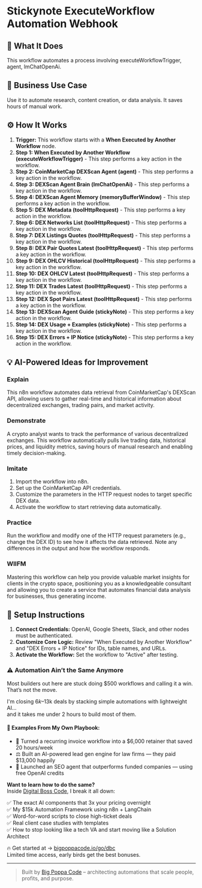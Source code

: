 # Stickynote ExecuteWorkflow Automation Webhook

## 🚀 What It Does
This workflow automates a process involving executeWorkflowTrigger, agent, lmChatOpenAi.

## 💼 Business Use Case
Use it to automate research, content creation, or data analysis. It saves hours of manual work.

## ⚙️ How It Works
1.  **Trigger:** This workflow starts with a **When Executed by Another Workflow** node.
2. **Step 1: When Executed by Another Workflow (executeWorkflowTrigger)** - This step performs a key action in the workflow.
3. **Step 2: CoinMarketCap DEXScan Agent (agent)** - This step performs a key action in the workflow.
4. **Step 3: DEXScan Agent Brain (lmChatOpenAi)** - This step performs a key action in the workflow.
5. **Step 4: DEXScan Agent Memory (memoryBufferWindow)** - This step performs a key action in the workflow.
6. **Step 5: DEX Metadata (toolHttpRequest)** - This step performs a key action in the workflow.
7. **Step 6: DEX Networks List (toolHttpRequest)** - This step performs a key action in the workflow.
8. **Step 7: DEX Listings Quotes (toolHttpRequest)** - This step performs a key action in the workflow.
9. **Step 8: DEX Pair Quotes Latest (toolHttpRequest)** - This step performs a key action in the workflow.
10. **Step 9: DEX OHLCV Historical (toolHttpRequest)** - This step performs a key action in the workflow.
11. **Step 10: DEX OHLCV Latest (toolHttpRequest)** - This step performs a key action in the workflow.
12. **Step 11: DEX Trades Latest (toolHttpRequest)** - This step performs a key action in the workflow.
13. **Step 12: DEX Spot Pairs Latest (toolHttpRequest)** - This step performs a key action in the workflow.
14. **Step 13: DEXScan Agent Guide (stickyNote)** - This step performs a key action in the workflow.
15. **Step 14: DEX Usage + Examples (stickyNote)** - This step performs a key action in the workflow.
16. **Step 15: DEX Errors + IP Notice (stickyNote)** - This step performs a key action in the workflow.

## 💡 AI-Powered Ideas for Improvement
### Explain
This n8n workflow automates data retrieval from CoinMarketCap's DEXScan API, allowing users to gather real-time and historical information about decentralized exchanges, trading pairs, and market activity.

### Demonstrate
A crypto analyst wants to track the performance of various decentralized exchanges. This workflow automatically pulls live trading data, historical prices, and liquidity metrics, saving hours of manual research and enabling timely decision-making.

### Imitate
1. Import the workflow into n8n.
2. Set up the CoinMarketCap API credentials.
3. Customize the parameters in the HTTP request nodes to target specific DEX data.
4. Activate the workflow to start retrieving data automatically.

### Practice
Run the workflow and modify one of the HTTP request parameters (e.g., change the DEX ID) to see how it affects the data retrieved. Note any differences in the output and how the workflow responds.

### WIIFM
Mastering this workflow can help you provide valuable market insights for clients in the crypto space, positioning you as a knowledgeable consultant and allowing you to create a service that automates financial data analysis for businesses, thus generating income.

## 🔧 Setup Instructions
1. **Connect Credentials:** OpenAI, Google Sheets, Slack, and other nodes must be authenticated.
2. **Customize Core Logic:** Review "When Executed by Another Workflow" and "DEX Errors + IP Notice" for IDs, table names, and URLs.
3. **Activate the Workflow:** Set the workflow to "Active" after testing.

### ⚠️ Automation Ain’t the Same Anymore

Most builders out here are stuck doing $500 workflows and calling it a win.  
That’s not the move.  

I'm closing $6k–$13k deals by stacking simple automations with lightweight AI...  
and it takes me under 2 hours to build most of them.

#### 🧠 Examples From My Own Playbook:
- 🔁 Turned a recurring invoice workflow into a $6,000 retainer that saved 20 hours/week  
- ⚖️ Built an AI-powered lead gen engine for law firms — they paid $13,000 happily  
- 🚀 Launched an SEO agent that outperforms funded companies — using free OpenAI credits  

**Want to learn how to do the same?**  
Inside [Digital Boss Code](https://bigpoppacode.io/go/dbc), I break it all down:

✅ The exact AI components that 3x your pricing overnight  
✅ My $15k Automation Framework using n8n + LangChain  
✅ Word-for-word scripts to close high-ticket deals  
✅ Real client case studies with templates  
✅ How to stop looking like a tech VA and start moving like a Solution Architect  

🔥 Get started at → [bigpoppacode.io/go/dbc](https://bigpoppacode.io/go/dbc)  
Limited time access, early birds get the best bonuses.

---
> Built by [Big Poppa Code](https://bigpoppacode.io) – architecting automations that scale people, profits, and purpose.
